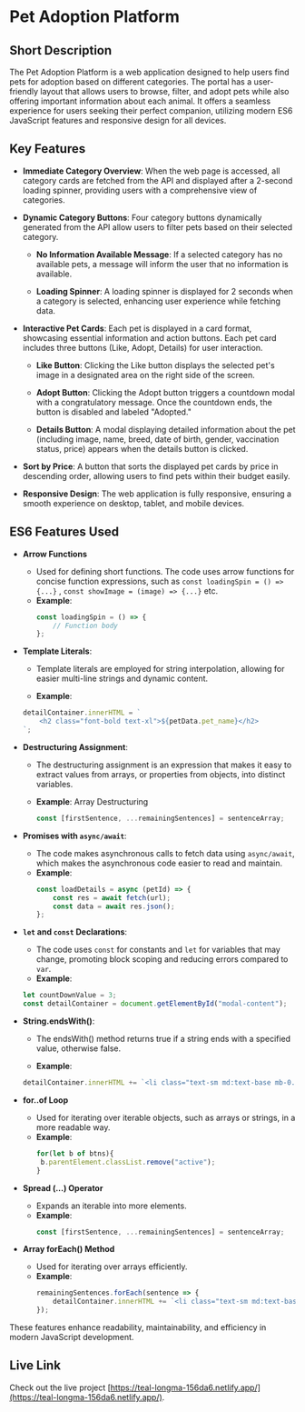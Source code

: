 # **Pet Adoption Platform**

## **Short Description**  
The Pet Adoption Platform is a web application designed to help users find pets for adoption based on different categories. The portal has a user-friendly layout that allows users to browse, filter, and adopt pets while also offering important information about each animal. It offers a seamless experience for users seeking their perfect companion, utilizing modern ES6 JavaScript features and responsive design for all devices.


## **Key Features**

- **Immediate Category Overview**: When the web page is accessed, all category cards are fetched from the API and displayed after a 2-second loading spinner, providing users with a comprehensive view of categories.

- **Dynamic Category Buttons**: Four category buttons dynamically generated from the API allow users to filter pets based on their selected category.

    - **No Information Available Message**: If a selected category has no available pets, a message will inform the user that no information is available.

    - **Loading Spinner**: A loading spinner is displayed for 2 seconds when a category is selected, enhancing user experience while fetching data.

- **Interactive Pet Cards**: Each pet is displayed in a card format, showcasing essential information and action buttons. Each pet card includes three buttons (Like, Adopt, Details) for user interaction.
    - **Like Button**: Clicking the Like button displays the selected pet's image in a designated area on the right side of the screen.

    - **Adopt Button**: Clicking the Adopt button triggers a countdown modal with a congratulatory message. Once the countdown ends, the button is disabled and labeled "Adopted."

    - **Details Button**: A modal displaying detailed information about the pet (including image, name, breed, date of birth, gender, vaccination status, price) appears when the details button is clicked.  

- **Sort by Price**: A button that sorts the displayed pet cards by price in descending order, allowing users to find pets within their budget easily.

- **Responsive Design**: The web application is fully responsive, ensuring a smooth experience on desktop, tablet, and mobile devices.


## **ES6 Features Used**

- **Arrow Functions**
   - Used for defining short functions. The code uses arrow functions for concise function expressions, such as `const loadingSpin = () => {...}` , `const showImage = (image) => {...}` etc. 
   - **Example**:
     ```javascript
     const loadingSpin = () => {
         // Function body
     };
     ```

- **Template Literals**: 
   - Template literals are employed for string interpolation, allowing for easier multi-line strings and dynamic content.
    
    - **Example**:
     ```javascript
     detailContainer.innerHTML = `
         <h2 class="font-bold text-xl">${petData.pet_name}</h2>
     `;
     ```

- **Destructuring Assignment**: 
   - The destructuring assignment is an expression that makes it easy to extract values from arrays, or properties from objects, into distinct variables.
   
  - **Example**:  Array Destructuring
     ```javascript
     const [firstSentence, ...remainingSentences] = sentenceArray;
     ```

- **Promises with `async/await`**: 
   - The code makes asynchronous calls to fetch data using `async/await`, which makes the asynchronous code easier to read and maintain.
   - **Example**: 
     ```javascript
     const loadDetails = async (petId) => {
         const res = await fetch(url);
         const data = await res.json();
     };
     ```


- **`let` and `const` Declarations**: 
   - The code uses `const` for constants and `let` for variables that may change, promoting block scoping and reducing errors compared to `var`.
   - **Example**: 
   ```javascript
   let countDownValue = 3;
   const detailContainer = document.getElementById("modal-content");
   ```
  
- **String.endsWith()**:
    - The endsWith() method returns true if a string ends with a specified value, otherwise false. 

    - **Example**: 
    ```javascript  
    detailContainer.innerHTML += `<li class="text-sm md:text-base mb-0.5">${sentence.endsWith('.') ? sentence : sentence + '.'}</li>`;
     ```   
- **for..of Loop**
   - Used for iterating over iterable objects, such as arrays or strings, in a more readable way.
   - **Example**:
     ```javascript
     for(let b of btns){
      b.parentElement.classList.remove("active"); 
     }
     ```   

- **Spread (...) Operator**
   - Expands an iterable into more elements.
   - **Example**:
     ```javascript
     const [firstSentence, ...remainingSentences] = sentenceArray;
     ```

- **Array forEach() Method**
   - Used for iterating over arrays efficiently.
   - **Example**:
     ```javascript
     remainingSentences.forEach(sentence => {
         detailContainer.innerHTML += `<li class="text-sm md:text-base mb-0.5">${sentence.endsWith('.') ? sentence : sentence + '.'}</li>`;
     });
     ```

These features enhance readability, maintainability, and efficiency in modern JavaScript development.




## **Live Link**
Check out the live project [https://teal-longma-156da6.netlify.app/](https://teal-longma-156da6.netlify.app/).












